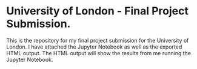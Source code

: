 # University of London - Final Project Submission.

This is the repository for my final project submission for the University of London. 
I have attached the Jupyter Notebook as well as the exported HTML output. 
The HTML output will show the results from me running the Jupyter Notebook.


